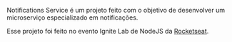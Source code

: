 Notifications Service é um projeto feito com o objetivo de desenvolver um microserviço especializado em notificações.

Esse projeto foi feito no evento Ignite Lab de NodeJS da [Rocketseat](https://rocketseat.com.br).

